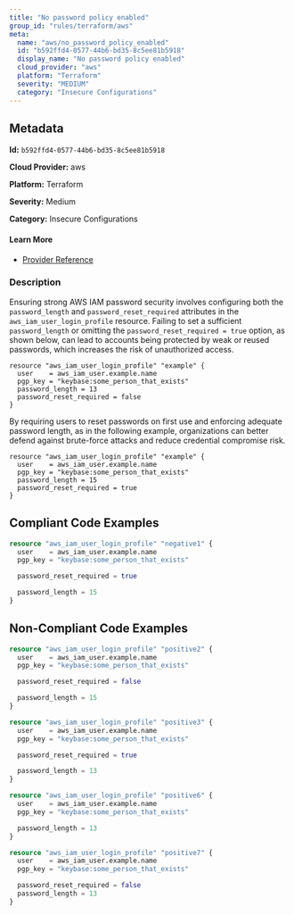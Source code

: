 ```yaml
---
title: "No password policy enabled"
group_id: "rules/terraform/aws"
meta:
  name: "aws/no_password_policy_enabled"
  id: "b592ffd4-0577-44b6-bd35-8c5ee81b5918"
  display_name: "No password policy enabled"
  cloud_provider: "aws"
  platform: "Terraform"
  severity: "MEDIUM"
  category: "Insecure Configurations"
---
```

## Metadata

**Id:** `b592ffd4-0577-44b6-bd35-8c5ee81b5918`

**Cloud Provider:** aws

**Platform:** Terraform

**Severity:** Medium

**Category:** Insecure Configurations

#### Learn More

 - [Provider Reference](https://registry.terraform.io/providers/hashicorp/aws/latest/docs/resources/iam_user_login_profile)

### Description

 Ensuring strong AWS IAM password security involves configuring both the `password_length` and `password_reset_required` attributes in the `aws_iam_user_login_profile` resource. Failing to set a sufficient `password_length` or omitting the `password_reset_required = true` option, as shown below, can lead to accounts being protected by weak or reused passwords, which increases the risk of unauthorized access.

```
resource "aws_iam_user_login_profile" "example" {
  user    = aws_iam_user.example.name
  pgp_key = "keybase:some_person_that_exists"
  password_length = 13
  password_reset_required = false
}
```

By requiring users to reset passwords on first use and enforcing adequate password length, as in the following example, organizations can better defend against brute-force attacks and reduce credential compromise risk.

```
resource "aws_iam_user_login_profile" "example" {
  user    = aws_iam_user.example.name
  pgp_key = "keybase:some_person_that_exists"
  password_length = 15
  password_reset_required = true
}
```




## Compliant Code Examples
```terraform
resource "aws_iam_user_login_profile" "negative1" {
  user    = aws_iam_user.example.name
  pgp_key = "keybase:some_person_that_exists"

  password_reset_required = true

  password_length = 15
}
```
## Non-Compliant Code Examples
```terraform
resource "aws_iam_user_login_profile" "positive2" {
  user    = aws_iam_user.example.name
  pgp_key = "keybase:some_person_that_exists"

  password_reset_required = false

  password_length = 15
}

resource "aws_iam_user_login_profile" "positive3" {
  user    = aws_iam_user.example.name
  pgp_key = "keybase:some_person_that_exists"

  password_reset_required = true

  password_length = 13
}

resource "aws_iam_user_login_profile" "positive6" {
  user    = aws_iam_user.example.name
  pgp_key = "keybase:some_person_that_exists"

  password_length = 13
}

resource "aws_iam_user_login_profile" "positive7" {
  user    = aws_iam_user.example.name
  pgp_key = "keybase:some_person_that_exists"

  password_reset_required = false
  password_length = 13
}

```